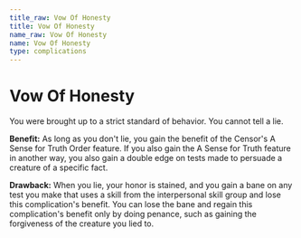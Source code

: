 ```yaml
---
title_raw: Vow Of Honesty
title: Vow Of Honesty
name_raw: Vow Of Honesty
name: Vow Of Honesty
type: complications
---
```


# Vow Of Honesty

You were brought up to a strict standard of behavior. You cannot tell a lie.

**Benefit:** As long as you don't lie, you gain the benefit of the Censor's A Sense for Truth Order feature. If you also gain the A Sense for Truth feature in another way, you also gain a double edge on tests made to persuade a creature of a specific fact.

**Drawback:** When you lie, your honor is stained, and you gain a bane on any test you make that uses a skill from the interpersonal skill group and lose this complication's benefit. You can lose the bane and regain this complication's benefit only by doing penance, such as gaining the forgiveness of the creature you lied to.
